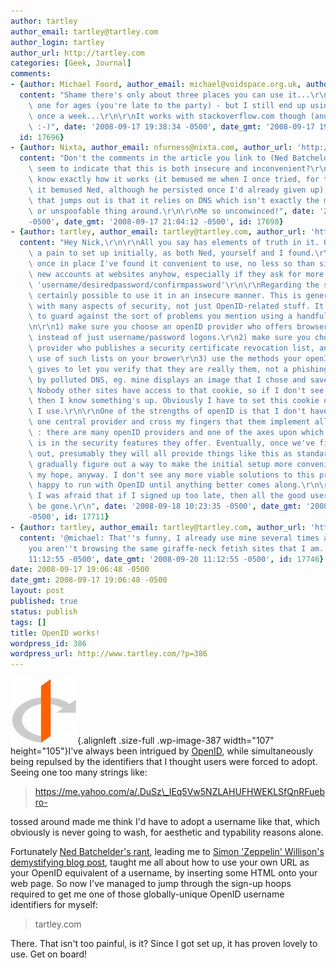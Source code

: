 ```yaml
---
author: tartley
author_email: tartley@tartley.com
author_login: tartley
author_url: http://tartley.com
categories: [Geek, Journal]
comments:
- {author: Michael Foord, author_email: michael@voidspace.org.uk, author_url: 'http://www.ironpythoninaction.com',
  content: "Shame there's only about three places you can use it...\r\n\r\nI've had\
    \ one for ages (you're late to the party) - but I still end up using it less than\
    \ once a week...\r\n\r\nIt works with stackoverflow.com though (and also sourceforge).\
    \ :-)", date: '2008-09-17 19:38:34 -0500', date_gmt: '2008-09-17 19:38:34 -0500',
  id: 17696}
- {author: Nixta, author_email: nfurness@nixta.com, author_url: 'http://nixtarolls.nixta.com',
  content: "Don't the comments in the article you link to (Ned Batchelder's rant)\
    \ seem to indicate that this is both insecure and inconvenient?\r\n\r\nI don't\
    \ know exactly how it works (it bemused me when I once tried, for the same reasons\
    \ it bemused Ned, although he persisted once I'd already given up) but one thing\
    \ that jumps out is that it relies on DNS which isn't exactly the most secure\
    \ or unspoofable thing around.\r\n\r\nMe so unconwinced!", date: '2008-09-17 21:04:12
    -0500', date_gmt: '2008-09-17 21:04:12 -0500', id: 17698}
- {author: tartley, author_email: tartley@tartley.com, author_url: 'http://tartley.com',
  content: "Hey Nick,\r\n\r\nAll you say has elements of truth in it. OpenID is certainly\
    \ a pain to set up initially, as both Ned, yourself and I found.\r\n\r\nHowever,\
    \ once in place I've found it convenient to use, no less so than signing up for\
    \ new accounts at websites anyhow, especially if they ask for more info than just\
    \ 'username/desiredpassword/confirmpassword'\r\n\r\nRegarding the security, it's\
    \ certainly possible to use it in an insecure manner. This is generally the case\
    \ with many aspects of security, not just OpenID-related stuff. It is possible\
    \ to guard against the sort of problems you mention using a handful of mechanisms:\r\
    \n\r\n1) make sure you choose an openID provider who offers browser side SSL certificates\
    \ instead of just username/password logons.\r\n2) make sure you choose an openID\
    \ provider who publishes a security certificate revocation list, and enable the\
    \ use of such lists on your brower\r\n3) use the methods your openID provider\
    \ gives to let you verify that they are really them, not a phishing attack instigated\
    \ by polluted DNS, eg. mine displays an image that I chose and saved in a cookie.\
    \ Nobody other sites have access to that cookie, so if I don't see the image,\
    \ then I know something's up. Obviously I have to set this cookie on every computer\
    \ I use.\r\n\r\nOne of the strengths of openID is that I don't have to choose\
    \ one central provider and cross my fingers that them implement all of the above\
    \ : there are many openID providers and one of the axes upon which they compete\
    \ is in the security features they offer. Eventually, once we've figured all this\
    \ out, presumably they will all provide things like this as standard, and will\
    \ gradually figure out a way to make the initial setup more convenient. This is\
    \ my hope, anyway. I don't see any more viable solutions to this problem, so I'm\
    \ happy to run with OpenID until anything better comes along.\r\n\r\nBut basically\
    \ I was afraid that if I signed up too late, then all the good usernames would\
    \ be gone.\r\n", date: '2008-09-18 10:23:35 -0500', date_gmt: '2008-09-18 10:23:35
    -0500', id: 17711}
- {author: tartley, author_email: tartley@tartley.com, author_url: 'http://tartley.com',
  content: '@michael: That''s funny, I already use mine several times a day. I guess
    you aren''t browsing the same giraffe-neck fetish sites that I am.', date: '2008-09-20
    11:12:55 -0500', date_gmt: '2008-09-20 11:12:55 -0500', id: 17746}
date: 2008-09-17 19:06:48 -0500
date_gmt: 2008-09-17 19:06:48 -0500
layout: post
published: true
status: publish
tags: []
title: OpenID works!
wordpress_id: 386
wordpress_url: http://www.tartley.com/?p=386
---
```


![](/assets/2008/09/openid.jpeg "openid"){.alignleft
.size-full .wp-image-387 width="107" height="105"}I've always been
intrigued by [OpenID](http://openid.net), while simultaneously being
repulsed by the identifiers that I thought users were forced to adopt.
Seeing one too many strings like:

> https://me.yahoo.com/a/.DuSz\_IEq5Vw5NZLAHUFHWEKLSfQnRFuebro-

tossed around made me think I'd have to adopt a username like that,
which obviously is never going to wash, for aesthetic and typability
reasons alone.

Fortunately [Ned Batchelder's
rant](http://nedbatchelder.com/blog/200809/openid_is_too_hard.html),
leading me to [Simon 'Zeppelin' Willison's demystifying blog
post](http://simonwillison.net/2006/Dec/19/openid/), taught me all about
how to use your own URL as your OpenID equivalent of a username, by
inserting some HTML onto your web page. So now I've managed to jump
through the sign-up hoops required to get me one of those
globally-unique OpenID username identifiers for myself:

> tartley.com

There. That isn't too painful, is it? Since I got set up, it has proven
lovely to use. Get on board!
